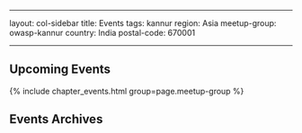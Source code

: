 
---

layout: col-sidebar
title: Events
tags: kannur
region: Asia
meetup-group: owasp-kannur
country: India
postal-code: 670001

---

## Upcoming Events

{% include chapter_events.html group=page.meetup-group %}

## Events Archives
